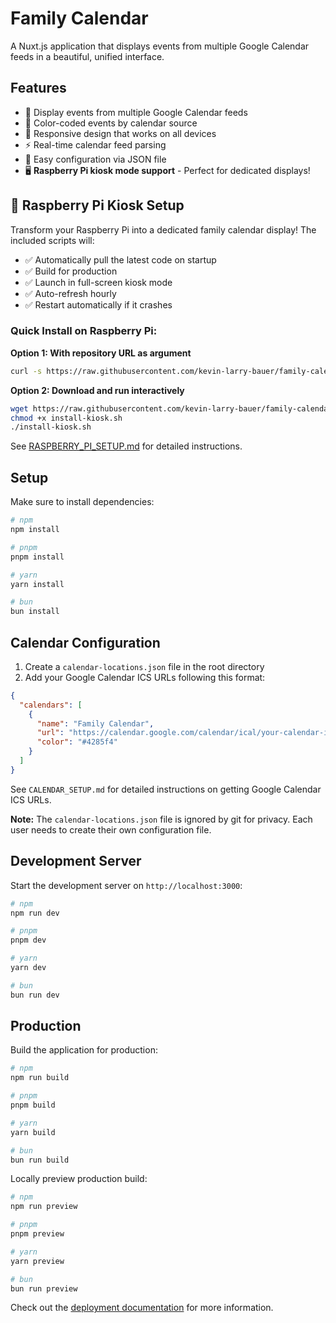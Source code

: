 # Family Calendar

A Nuxt.js application that displays events from multiple Google Calendar feeds in a beautiful, unified interface.

## Features

- 📅 Display events from multiple Google Calendar feeds
- 🎨 Color-coded events by calendar source
- 📱 Responsive design that works on all devices
- ⚡ Real-time calendar feed parsing
- 🔧 Easy configuration via JSON file
- 🖥️ **Raspberry Pi kiosk mode support** - Perfect for dedicated displays!

## 🍓 Raspberry Pi Kiosk Setup

Transform your Raspberry Pi into a dedicated family calendar display! The included scripts will:

- ✅ Automatically pull the latest code on startup
- ✅ Build for production
- ✅ Launch in full-screen kiosk mode
- ✅ Auto-refresh hourly
- ✅ Restart automatically if it crashes

### Quick Install on Raspberry Pi:

**Option 1: With repository URL as argument**
```bash
curl -s https://raw.githubusercontent.com/kevin-larry-bauer/family-calendar/main/install-kiosk.sh | bash -s -- https://github.com/your-username/family-calendar.git
```

**Option 2: Download and run interactively**
```bash
wget https://raw.githubusercontent.com/kevin-larry-bauer/family-calendar/main/install-kiosk.sh
chmod +x install-kiosk.sh
./install-kiosk.sh
```

See [RASPBERRY_PI_SETUP.md](RASPBERRY_PI_SETUP.md) for detailed instructions.

## Setup

Make sure to install dependencies:

```bash
# npm
npm install

# pnpm
pnpm install

# yarn
yarn install

# bun
bun install
```

## Calendar Configuration

1. Create a `calendar-locations.json` file in the root directory
2. Add your Google Calendar ICS URLs following this format:

```json
{
  "calendars": [
    {
      "name": "Family Calendar",
      "url": "https://calendar.google.com/calendar/ical/your-calendar-id@group.calendar.google.com/public/basic.ics",
      "color": "#4285f4"
    }
  ]
}
```

See `CALENDAR_SETUP.md` for detailed instructions on getting Google Calendar ICS URLs.

**Note:** The `calendar-locations.json` file is ignored by git for privacy. Each user needs to create their own configuration file.

## Development Server

Start the development server on `http://localhost:3000`:

```bash
# npm
npm run dev

# pnpm
pnpm dev

# yarn
yarn dev

# bun
bun run dev
```

## Production

Build the application for production:

```bash
# npm
npm run build

# pnpm
pnpm build

# yarn
yarn build

# bun
bun run build
```

Locally preview production build:

```bash
# npm
npm run preview

# pnpm
pnpm preview

# yarn
yarn preview

# bun
bun run preview
```

Check out the [deployment documentation](https://nuxt.com/docs/getting-started/deployment) for more information.
